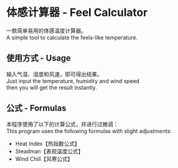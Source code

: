 # 体感计算器 - Feel Calculator
一款简单易用的体感温度计算器。  
A simple tool to calculate the feels-like temperature.

## 使用方式 - Usage
输入气温、湿度和风速，即可得出结果。  
Just input the temperature, humidity and wind speed  
then you will get the result instantly.

## 公式 - Formulas
本程序使用了以下的计算公式，并进行过微调：  
This program uses the following formulas with slight adjustments:
- Heat Index【热指数公式】
- Steadman【表观温度公式】
- Wind Chill【风寒公式】
